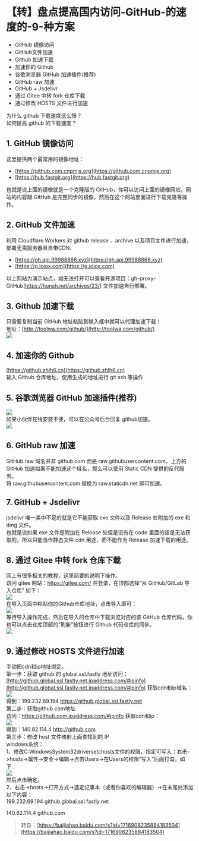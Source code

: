 # 【转】盘点提高国内访问-GitHub-的速度的-9-种方案

- GitHub 镜像访问
- GitHub文件加速
- Github 加速下载
- 加速你的 Github
- 谷歌浏览器 GitHub 加速插件(推荐)
- GitHub raw 加速
- GitHub + Jsdelivr
- 通过 Gitee 中转 fork 仓库下载
- 通过修改 HOSTS 文件进行加速

为什么 github 下载速度这么慢？  
如何提高 github 的下载速度？

## 1. GitHub 镜像访问
这里提供两个最常用的镜像地址：

- [https://github.com.cnpmjs.org](https://github.com.cnpmjs.org)
- [https://hub.fastgit.org](https://hub.fastgit.org)

也就是说上面的镜像就是一个克隆版的 GitHub，你可以访问上面的镜像网站，网站的内容跟 GitHub 是完整同步的镜像，然后在这个网站里面进行下载克隆等操作。

## 2. GitHub 文件加速
利用 Cloudflare Workers 对 github release 、archive 以及项目文件进行加速，部署无需服务器且自带CDN.

- [https://gh.api.99988866.xyz](https://gh.api.99988866.xyz)
- [https://g.ioiox.com](https://g.ioiox.com)

以上网站为演示站点，如无法打开可以查看开源项目：gh-proxy-GitHub(https://hunsh.net/archives/23/) 文件加速自行部署。

## 3. Github 加速下载
只需要复制当前 GitHub 地址粘贴到输入框中就可以代理加速下载！  
地址：[http://toolwa.com/github/](http://toolwa.com/github/)  
![](https://cdn.nlark.com/yuque/0/2022/png/12492743/1644303595537-dff2f1d2-559e-40e6-84c9-a72ec92f5115.png#clientId=u3dad913c-876a-4&crop=0&crop=0&crop=1&crop=1&from=paste&id=uddf3e6cc&margin=%5Bobject%20Object%5D&originHeight=577&originWidth=1080&originalType=url&ratio=1&rotation=0&showTitle=false&status=done&style=none&taskId=u33897195-2317-4b23-886e-073655a58b2&title=)

## 4. 加速你的 Github
[https://github.zhlh6.cn](https://github.zhlh6.cn)  
输入 Github 仓库地址，使用生成的地址进行 git ssh 等操作

## 5. 谷歌浏览器 GitHub 加速插件(推荐)
![](https://cdn.nlark.com/yuque/0/2022/png/12492743/1644303596112-78392d71-a825-4358-9f5d-9dd3f0f9f4f8.png#clientId=u3dad913c-876a-4&crop=0&crop=0&crop=1&crop=1&from=paste&id=uc7cfa38f&margin=%5Bobject%20Object%5D&originHeight=266&originWidth=1080&originalType=url&ratio=1&rotation=0&showTitle=false&status=done&style=none&taskId=uefc71501-b1c5-4fc2-80fd-fced94e43c8&title=)  
如果小伙伴在线安装不便，可以在公众号后台回复 github加速。  
![](https://cdn.nlark.com/yuque/0/2022/png/12492743/1644303595544-d8d88b8d-8654-462f-a68a-ca016ce40292.png#clientId=u3dad913c-876a-4&crop=0&crop=0&crop=1&crop=1&from=paste&id=u198677f9&margin=%5Bobject%20Object%5D&originHeight=443&originWidth=1080&originalType=url&ratio=1&rotation=0&showTitle=false&status=done&style=none&taskId=u625c3e11-72e4-491f-8e92-799b15df25d&title=)

## 6. GitHub raw 加速
GitHub raw 域名并非 github.com 而是 raw.githubusercontent.com，上方的 GitHub 加速如果不能加速这个域名，那么可以使用 Static CDN 提供的反代服务。  
将 raw.githubusercontent.com 替换为 raw.staticdn.net 即可加速。

## 7. GitHub + Jsdelivr
jsdelivr 唯一美中不足的就是它不能获取 exe 文件以及 Release 处附加的 exe 和 dmg 文件。  
也就是说如果 exe 文件是附加在 Release 处但是没有在 code 里面的话是无法获取的。所以只能当作静态文件 cdn 用途，而不能作为 Release 加速下载的用途。

## 8. 通过 Gitee 中转 fork 仓库下载
网上有很多相关的教程，这里简要的说明下操作。  
访问 gitee 网站：https://gitee.com/ 并登录，在顶部选择“从 GitHub/GitLab 导入仓库” 如下：  
![](https://cdn.nlark.com/yuque/0/2022/png/12492743/1644303595638-8bcaf41e-7a21-45e4-a59a-4cf3c74ba760.png#clientId=u3dad913c-876a-4&crop=0&crop=0&crop=1&crop=1&from=paste&id=uf0b12f11&margin=%5Bobject%20Object%5D&originHeight=290&originWidth=1080&originalType=url&ratio=1&rotation=0&showTitle=false&status=done&style=none&taskId=u99273b48-3ceb-4039-a3c8-f98002c7e65&title=)  
在导入页面中粘贴你的Github仓库地址，点击导入即可：  
![](https://cdn.nlark.com/yuque/0/2022/png/12492743/1644303595679-49fa704e-e878-49da-807e-47c941d34263.png#clientId=u3dad913c-876a-4&crop=0&crop=0&crop=1&crop=1&from=paste&id=ubf6e27da&margin=%5Bobject%20Object%5D&originHeight=802&originWidth=1028&originalType=url&ratio=1&rotation=0&showTitle=false&status=done&style=none&taskId=u09a1807d-e3fa-40dc-be60-450b382e4ee&title=)  
等待导入操作完成，然后在导入的仓库中下载浏览对应的该 GitHub 仓库代码，你也可以点击仓库顶部的“刷新”按钮进行 Github 代码仓库的同步。  
![](https://cdn.nlark.com/yuque/0/2022/png/12492743/1644303596089-263f81aa-5b72-42df-b14e-a557d4f4c715.png#clientId=u3dad913c-876a-4&crop=0&crop=0&crop=1&crop=1&from=paste&id=u4d8f036e&margin=%5Bobject%20Object%5D&originHeight=449&originWidth=1080&originalType=url&ratio=1&rotation=0&showTitle=false&status=done&style=none&taskId=ucb175795-93bf-4537-bfd2-3b210cee045&title=)

## 9. 通过修改 HOSTS 文件进行加速
手动把cdn和ip地址绑定。  
第一步：获取 github 的 global.ssl.fastly 地址访问：  
[http://github.global.ssl.fastly.net.ipaddress.com/#ipinfo](http://github.global.ssl.fastly.net.ipaddress.com/#ipinfo) 获取cdn和ip域名：  
![](https://cdn.nlark.com/yuque/0/2022/png/12492743/1644303596382-f8bd154a-6a73-45fa-b025-b9a1453ba399.png#clientId=u3dad913c-876a-4&crop=0&crop=0&crop=1&crop=1&from=paste&id=u82c155b7&margin=%5Bobject%20Object%5D&originHeight=335&originWidth=640&originalType=url&ratio=1&rotation=0&showTitle=false&status=done&style=none&taskId=u03aa5b7a-690b-4164-a66f-4e6f77be2d5&title=)  
得到：199.232.69.194 https://github.global.ssl.fastly.net  
第二步：获取github.com地址  
访问：https://github.com.ipaddress.com/#ipinfo 获取cdn和ip：  
![](https://cdn.nlark.com/yuque/0/2022/png/12492743/1644303596392-d1638b63-3692-4b43-853c-ff855b6ccc49.png#clientId=u3dad913c-876a-4&crop=0&crop=0&crop=1&crop=1&from=paste&id=ud938e084&margin=%5Bobject%20Object%5D&originHeight=397&originWidth=640&originalType=url&ratio=1&rotation=0&showTitle=false&status=done&style=none&taskId=u1142d490-266d-4fd4-aeb5-bdbdbe032dd&title=)  
得到：140.82.114.4 http://github.com  
第三步：修改 host 文件映射上面查找到的 IP  
windows系统：  
1、修改C:WindowsSystem32driversetchosts文件的权限，指定可写入：右击->hosts->属性->安全->编辑->点击Users->在Users的权限“写入”后面打勾。如下：  
![](https://cdn.nlark.com/yuque/0/2022/png/12492743/1644303596496-60facc16-5c43-456d-8241-637b00d50708.png#clientId=u3dad913c-876a-4&crop=0&crop=0&crop=1&crop=1&from=paste&id=ua5424bc1&margin=%5Bobject%20Object%5D&originHeight=671&originWidth=528&originalType=url&ratio=1&rotation=0&showTitle=false&status=done&style=shadow&taskId=u00e8fdde-b621-4555-bab9-2a7d664e613&title=)  
然后点击确定。  
2、右击->hosts->打开方式->选定记事本（或者你喜欢的编辑器）->在末尾处添加以下内容：  
199.232.69.194 github.global.ssl.fastly.net

140.82.114.4 github.com

> 转自：[https://baijiahao.baidu.com/s?id=1716908235884183504](https://baijiahao.baidu.com/s?id=1716908235884183504)

